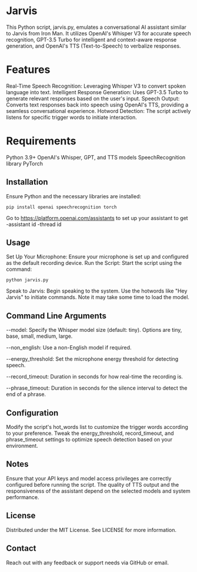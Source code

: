 # Jarvis
This Python script, jarvis.py, emulates a conversational AI assistant similar to Jarvis from Iron Man. It utilizes OpenAI's Whisper V3 for accurate speech recognition, GPT-3.5 Turbo for intelligent and context-aware response generation, and OpenAI's TTS (Text-to-Speech) to verbalize responses.

# Features
Real-Time Speech Recognition: Leveraging Whisper V3 to convert spoken language into text.
Intelligent Response Generation: Uses GPT-3.5 Turbo to generate relevant responses based on the user's input.
Speech Output: Converts text responses back into speech using OpenAI's TTS, providing a seamless conversational experience.
Hotword Detection: The script actively listens for specific trigger words to initiate interaction.

# Requirements
Python 3.9+
OpenAI's Whisper, GPT, and TTS models
SpeechRecognition library
PyTorch

## Installation
Ensure Python and the necessary libraries are installed:
```
pip install openai speechrecognition torch
```

Go to https://platform.openai.com/assistants to set up your assistant to get
-assistant id
-thread id

## Usage
Set Up Your Microphone: Ensure your microphone is set up and configured as the default recording device.
Run the Script: Start the script using the command:
```
python jarvis.py
```
Speak to Jarvis: Begin speaking to the system. Use the hotwords like "Hey Jarvis" to initiate commands. Note it may take some time to load the model.

## Command Line Arguments
--model: Specify the Whisper model size (default: tiny). Options are tiny, base, small, medium, large.

--non_english: Use a non-English model if required.

--energy_threshold: Set the microphone energy threshold for detecting speech.

--record_timeout: Duration in seconds for how real-time the recording is.

--phrase_timeout: Duration in seconds for the silence interval to detect the end of a phrase.

## Configuration
Modify the script's hot_words list to customize the trigger words according to your preference.
Tweak the energy_threshold, record_timeout, and phrase_timeout settings to optimize speech detection based on your environment.

## Notes
Ensure that your API keys and model access privileges are correctly configured before running the script.
The quality of TTS output and the responsiveness of the assistant depend on the selected models and system performance.

## License
Distributed under the MIT License. See LICENSE for more information.

## Contact
Reach out with any feedback or support needs via GitHub or email.
